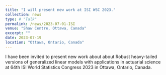 ```yaml
---
title: "I will present new work at ISI WSC 2023."
collection: news
type: # "Talk"
permalink: /news/2023-07-01-ISI
venue: "Shaw Centre, Ottawa, Canada"
excerpt: ""
date: 2023-07-19
location: "Ottawa, Ontario, Canada"
---
```


I have been invited to present new work about about Robust heavy-tailed versions of generalized linear models
with applications in actuarial science at 64th ISI World Statistics Congress 2023 in Ottawa, Ontario, Canada. 

